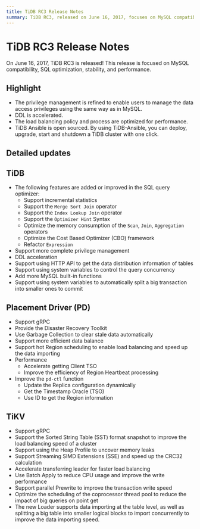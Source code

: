 ```yaml
---
title: TiDB RC3 Release Notes
summary: TiDB RC3, released on June 16, 2017, focuses on MySQL compatibility, SQL optimization, stability, and performance. Highlights include refined privilege management, accelerated DDL, optimized load balancing, and open-sourced TiDB Ansible for easy cluster management. Detailed updates for TiDB, Placement Driver (PD), and TiKV include improved SQL query optimization, complete privilege management, support for HTTP API, system variables for query concurrency control, and more efficient data balance. PD supports gRPC, disaster recovery toolkit, and hot Region scheduling. TiKV supports gRPC, SST format snapshot, memory leak detection, and improved data importing speed. Overall, the release enhances performance, stability, and management capabilities.
---
```


# TiDB RC3 Release Notes

On June 16, 2017, TiDB RC3 is released! This release is focused on MySQL compatibility, SQL optimization, stability, and performance.

## Highlight

- The privilege management is refined to enable users to manage the data access privileges using the same way as in MySQL.
- DDL is accelerated.
- The load balancing policy and process are optimized for performance.
- TiDB Ansible is open sourced. By using TiDB-Ansible, you can deploy, upgrade, start and shutdown a TiDB cluster with one click.

## Detailed updates

## TiDB

+ The following features are added or improved in the SQL query optimizer:
    - Support incremental statistics
    - Support the `Merge Sort Join` operator
    - Support the `Index Lookup Join` operator
    - Support the `Optimizer Hint` Syntax
    - Optimize the memory consumption of the `Scan`, `Join`, `Aggregation` operators
    - Optimize the Cost Based Optimizer (CBO) framework
    - Refactor `Expression`
+ Support more complete privilege management
+ DDL acceleration
+ Support using HTTP API to get the data distribution information of tables
+ Support using system variables to control the query concurrency
+ Add more MySQL built-in functions
+ Support using system variables to automatically split a big transaction into smaller ones to commit

## Placement Driver (PD)

+ Support gRPC
+ Provide the Disaster Recovery Toolkit
+ Use Garbage Collection to clear stale data automatically
+ Support more efficient data balance
+ Support hot Region scheduling to enable load balancing and speed up the data importing
+ Performance
    - Accelerate getting Client TSO
    - Improve the efficiency of Region Heartbeat processing
+ Improve the `pd-ctl` function
    - Update the Replica configuration dynamically
    - Get the Timestamp Oracle (TSO)
    - Use ID to get the Region information

## TiKV

+ Support gRPC
+ Support the Sorted String Table (SST) format snapshot to improve the load balancing speed of a cluster
+ Support using the Heap Profile to uncover memory leaks
+ Support Streaming SIMD Extensions (SSE) and speed up the CRC32 calculation
+ Accelerate transferring leader for faster load balancing
+ Use Batch Apply to reduce CPU usage and improve the write performance
+ Support parallel Prewrite to improve the transaction write speed
+ Optimize the scheduling of the coprocessor thread pool to reduce the impact of big queries on point get
+ The new Loader supports data importing at the table level, as well as splitting a big table into smaller logical blocks to import concurrently to improve the data importing speed.
